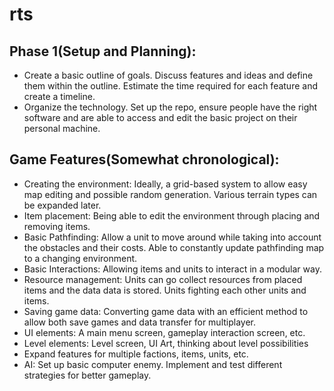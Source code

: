 # rts

## **Phase 1(Setup and Planning):**
* Create a basic outline of goals. Discuss features and ideas and define them within the outline. Estimate the time required for each feature and create a timeline.
* Organize the technology. Set up the repo, ensure people have the right software and are able to access and edit the basic project on their personal machine.

## **Game Features(Somewhat chronological):**
* Creating the environment: Ideally, a grid-based system to allow easy map editing and possible random generation. Various terrain types can be expanded later.
* Item placement: Being able to edit the environment through placing and removing items.
* Basic Pathfinding: Allow a unit to move around while taking into account the obstacles and their costs. Able to constantly update pathfinding map to a changing environment.
* Basic Interactions: Allowing items and units to interact in a modular way. 
* Resource management: Units can go collect resources from placed items and the data data is stored. Units fighting each other units and items.
* Saving game data: Converting game data with an efficient method to allow both save games and data transfer for multiplayer.
* UI elements: A main menu screen, gameplay interaction screen, etc.
* Level elements: Level screen, UI Art, thinking about level possibilities 
* Expand features for multiple factions, items, units, etc. 
* AI: Set up basic computer enemy. Implement and test different strategies for better gameplay.


